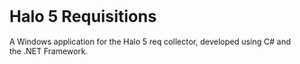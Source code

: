 # Halo 5 Requisitions

A Windows application for the Halo 5 req collector, developed using C# and the .NET Framework.
